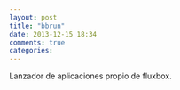 ```yaml
---
layout: post
title: "bbrun"
date: 2013-12-15 18:34
comments: true
categories: 
---
```

Lanzador de aplicaciones propio de fluxbox.

